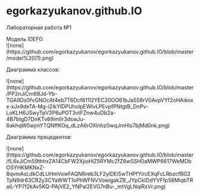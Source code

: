 # egorkazyukanov.github.IO
<p> Лабораторная работа №1</p>
Модель IDEF0:<br>
![none](https://github.com/egorkazyukanov/egorkazyukanov.github.IO/blob/master/model%20(1).png)
<p>Диаграмма классов:</p>
![none](https://github.com/egorkazyukanov/egorkazyukanov.github.IO/blob/master/PP2nJiCm68Jd-Yb-TGA9Ds0fvGNOcAt4eb7T6Dcf611I2YEC20OO61bJa558rV0AvpVYf2oHAikoxx-xJx9deTA-Mg-i2ikYlDPUhoIpEWIvLPEvpfPNtgtB_DnPv-LoKLH6JSwyTpV3P6uPOT3vtFZnw4uDb2a-4B7btgD7DnKTv89imIlr3dswJu-8akhqW0wjmYTQNffKOq_dLzA6rOXlnhz0wqJmHls7bjMd0nk.png)
<p>Диаграмма прецедентов:</p>
![none](https://github.com/egorkazyukanov/egorkazyukanov.github.IO/blob/master/fL6xJiCm59thhxZA14CbFW2XjioHiZ5RYMcZfZ6wSSH0aMWP6617WeMDbOSYHKMKNxZ-8qvmAsLdkCdLUHmVowFAQNRreb3LF2ylDEi5wTHPfYircEXqFcLRbzcfBG2TpN9dr63CR2y3CYaWWT1oPhWFNVVowigakZB_JYpCkIDdYVFfp56MiqbTRaiL-YP7f2kAv5KQ-PAjVE2_YNPal2EVG7nBu-_mtVgLNqiRxVr.png)
